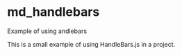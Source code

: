 # md_handlebars
Example of using andlebars

This is a small example of using HandleBars.js in a project.
